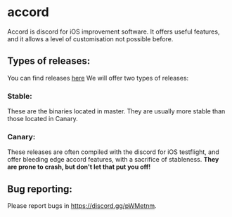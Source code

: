 # accord

Accord is discord for iOS improvement software. It offers useful features, and it allows a level of customisation not possible before.

## Types of releases:

You can find releases [here](https://github.com/accordtweak/accord/releases)
We will offer two types of releases:

### Stable:

These are the binaries located in master. They are usually more stable than those located in Canary.

### Canary:

These releases are often compiled with the discord for iOS testflight, and offer bleeding edge accord features, with a sacrifice of stableness. **They are prone to crash, but don't let that put you off!**

## Bug reporting:

Please report bugs in https://discord.gg/pWMetnm.

